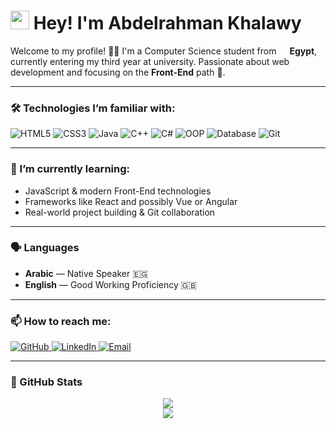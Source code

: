 <h1><img src="https://emojis.slackmojis.com/emojis/images/1531849430/4246/blob-sunglasses.gif" width="30"/> Hey! I'm Abdelrahman Khalawy</h1>
<p>Welcome to my profile! 👨‍💻 I'm a Computer Science student from <img src="https://cdn-icons-png.flaticon.com/512/197/197602.png" width="13"/> <b>Egypt</b>, currently entering my third year at university. Passionate about web development and focusing on the <b>Front-End</b> path 🚀.</p>

---

<h3>🛠️ Technologies I’m familiar with:</h3>
<p>
  <img alt="HTML5" src="https://img.shields.io/badge/-HTML5-E34F26?style=flat-square&logo=html5&logoColor=white" />
  <img alt="CSS3" src="https://img.shields.io/badge/-CSS3-1572B6?style=flat-square&logo=css3&logoColor=white" />
  <img alt="Java" src="https://img.shields.io/badge/-Java-007396?style=flat-square&logo=java&logoColor=white" />
  <img alt="C++" src="https://img.shields.io/badge/-C++-00599C?style=flat-square&logo=c%2b%2b&logoColor=white" />
  <img alt="C#" src="https://img.shields.io/badge/-C%23-239120?style=flat-square&logo=c-sharp&logoColor=white" />
  <img alt="OOP" src="https://img.shields.io/badge/-OOP-FF6F61?style=flat-square" />
  <img alt="Database" src="https://img.shields.io/badge/-SQL-4479A1?style=flat-square&logo=mysql&logoColor=white" />
  <img alt="Git" src="https://img.shields.io/badge/-Git-F05032?style=flat-square&logo=git&logoColor=white" />
</p>

---

<h3>🌱 I’m currently learning:</h3>
<ul>
  <li>JavaScript & modern Front-End technologies</li>
  <li>Frameworks like React and possibly Vue or Angular</li>
  <li>Real-world project building & Git collaboration</li>
</ul>

---

<h3>🗣️ Languages</h3>
<ul>
  <li><b>Arabic</b> — Native Speaker 🇪🇬</li>
  <li><b>English</b> — Good Working Proficiency 🇬🇧</li>
</ul>

---

<h3>📫 How to reach me:</h3>
<p>
  <a href="https://github.com/abdelrahmanKhalawy" target="_blank">
    <img alt="GitHub" src="https://img.shields.io/badge/GitHub-%2312100E.svg?style=for-the-badge&logo=github&logoColor=white" />
  </a>
  <a href="https://www.linkedin.com/in/abdelrahman-khalawy-935ba0213" target="_blank">
    <img alt="LinkedIn" src="https://img.shields.io/badge/linkedin-%230077B5.svg?style=for-the-badge&logo=linkedin&logoColor=white" />
  </a>
  <a href="mailto:abdelrahman.khalawy@gmail.com" target="_blank">
    <img alt="Email" src="https://img.shields.io/badge/Gmail-D14836?style=for-the-badge&logo=gmail&logoColor=white" />
  </a>
</p>

---

<h3>📌 GitHub Stats</h3>
<p align="center">
  <img src="https://github-readme-stats.vercel.app/api?username=abdelrahmanKhalawy&show_icons=true&theme=radical" />
  <br/>
  <img src="https://github-readme-stats.vercel.app/api/top-langs/?username=abdelrahmanKhalawy&layout=compact&theme=radical" />
</p>
